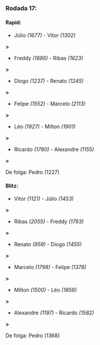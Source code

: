 ### Rodada 17:

#### Rapid:

* Júlio *(1677)*     -     Vitor *(1302)*

 **>** 
* Freddy *(1886)*     -     Ribas *(1623)*

 **>** 
* Diogo *(1237)*     -     Renato *(1245)*

 **>** 
* Felipe *(1552)*     -     Marcelo *(2113)*

 **>** 
* Léo *(1927)*     -     Milton *(1901)*

 **>** 
* Ricardo *(1780)*     -     Alexandre *(1155)*

 **>** 

De folga: Pedro (1227)

#### Blitz:

* Vitor *(1121)*     -     Júlio *(1453)*

 **>** 
* Ribas *(2055)*     -     Freddy *(1793)*

 **>** 
* Renato *(959)*     -     Diogo *(1455)*

 **>** 
* Marcelo *(1798)*     -     Felipe *(1378)*

 **>** 
* Milton *(1500)*     -     Léo *(1856)*

 **>** 
* Alexandre *(1197)*     -     Ricardo *(1582)*

 **>** 

De folga: Pedro (1368)

